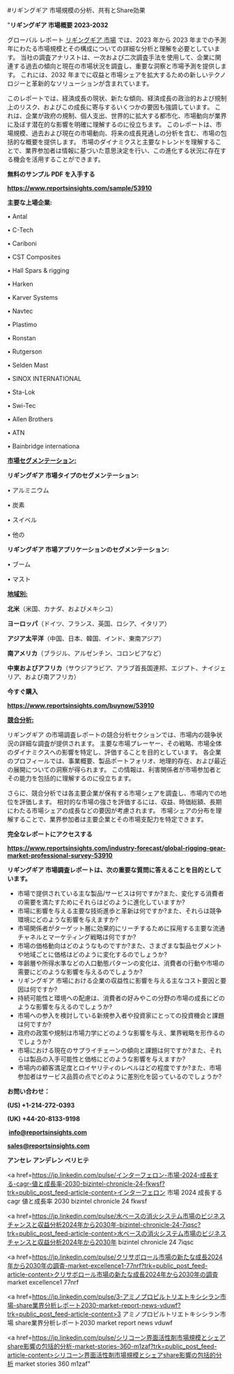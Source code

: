 #リギングギア 市場規模の分析、共有とShare効果

"<strong>リギングギア 市場概要 2023-2032</strong>

グローバル レポート <a href=https://www.reportsinsights.com/sample/53910>リギングギア 市場</a> では、2023 年から 2023 年までの予測年にわたる市場規模とその構成についての詳細な分析と理解を必要としています。 当社の調査アナリストは、一次および二次調査手法を使用して、企業に関連する過去の傾向と現在の市場状況を調査し、重要な洞察と市場予測を提供します。 これには、2032 年までに収益と市場シェアを拡大​​するための新しいテクノロジーと革新的なソリューションが含まれています。

このレポートでは、経済成長の現状、新たな傾向、経済成長の政治的および規制上のリスク、およびこの成長に寄与するいくつかの要因も強調しています。 これは、企業が政府の規制、個人支出、世界的に拡大する都市化、市場動向が業界に及ぼす潜在的な影響を明確に理解するのに役立ちます。 このレポートは、市場規模、過去および現在の市場動向、将来の成長見通しの分析を含む、市場の包括的な概要を提供します。 市場のダイナミクスと主要なトレンドを理解することで、業界参加者は情報に基づいた意思決定を行い、この進化する状況に存在する機会を活用することができます。

<strong><b>無料のサンプル PDF を入手する</b></strong>

<a href=https://www.reportsinsights.com/sample/53910><strong><u>https://www.reportsinsights.com/sample/53910</u></strong></a>

<strong>主要な上場企業:</strong>

• Antal

• C-Tech

• Cariboni

• CST Composites

• Hall Spars & rigging

• Harken

• Karver Systems

• Navtec

• Plastimo

• Ronstan

• Rutgerson

• Selden Mast

• SINOX INTERNATIONAL

• Sta-Lok

• Swi-Tec

• Allen Brothers

• ATN

• Bainbridge internationa

<strong><u>市場セグメンテーション</u></strong><strong><u>:</u></strong>

<strong>リギングギア 市場タイプのセグメンテーション:</strong>

• アルミニウム

• 炭素

• スイベル

• 他の

<strong>リギングギア 市場アプリケーションのセグメンテーション:</strong>

• ブーム

• マスト

<strong><u>地域別</u></strong><strong><u>:</u></strong>

<strong>北米</strong>（米国、カナダ、およびメキシコ）

<strong>ヨーロッパ</strong>（ドイツ、フランス、英国、ロシア、イタリア）

<strong>アジア太平洋</strong>（中国、日本、韓国、インド、東南アジア）

<strong>南アメリカ</strong>（ブラジル、アルゼンチン、コロンビアなど）

<strong>中東およびアフリカ</strong>（サウジアラビア、アラブ首長国連邦、エジプト、ナイジェリア、および南アフリカ）

<strong>今すぐ購入</strong>

<a href=https://www.reportsinsights.com/buynow/53910><strong><u>https://www.reportsinsights.com/buynow/53910</u></strong></a>

<strong><u>競合分析:</u></strong>

リギングギア の市場調査レポートの競合分析セクションでは、市場内の競争状況の詳細な調査が提供されます。 主要な市場プレーヤー、その戦略、市場全体のダイナミクスへの影響を特定し、評価することを目的としています。 各企業のプロフィールでは、事業概要、製品ポートフォリオ、地理的存在、および最近の展開についての洞察が得られます。 この情報は、利害関係者が市場参加者とその能力を包括的に理解するのに役立ちます。

さらに、競合分析では各主要企業が保有する市場シェアを調査し、市場内での地位を評価します。 相対的な市場の強さを評価するには、収益、時価総額、長期にわたる市場シェアの成長などの要因が考慮されます。 市場シェアの分布を理解することで、業界参加者は主要企業とその市場支配力を特定できます。

<strong>完全なレポートにアクセスする</strong>

<a href=https://www.reportsinsights.com/industry-forecast/global-rigging-gear-market-professional-survey-53910><strong><u><b>https://www.reportsinsights.com/industry-forecast/global-rigging-gear-market-professional-survey-53910</b></u></strong></a>

<strong><b>リギングギア 市場調査レポートは、次の重要な質問に答えることを目的としています。</b></strong>
<ul>
  <li>市場で提供されている主な製品/サービスは何ですか?また、変化する消費者の需要を満たすためにそれらはどのように進化していますか?</li>
  <li>市場に影響を与える主要な技術進歩と革新は何ですか?また、それらは競争環境にどのような影響を与えますか?</li>
  <li>市場関係者がターゲット層に効果的にリーチするために採用する主要な流通チャネルとマーケティング戦略は何ですか?</li>
  <li>市場の価格動向はどのようなものですか?また、さまざまな製品セグメントや地域ごとに価格はどのように変化するのでしょうか?</li>
  <li>年齢層や所得水準などの人口動態パターンの変化は、消費者の行動や市場の需要にどのような影響を与えるのでしょうか?</li>
  <li>リギングギア 市場における企業の収益性に影響を与える主なコスト要因と要因は何ですか?</li>
  <li>持続可能性と環境への配慮は、消費者の好みやこの分野の市場の成長にどのような影響を与えるのでしょうか?</li>
  <li>市場への参入を検討している新規参入者や投資家にとっての投資機会と課題は何ですか?</li>
  <li>政府の政策や規制は市場力学にどのような影響を与え、業界戦略を形作るのでしょうか?</li>
  <li>市場における現在のサプライチェーンの傾向と課題は何ですか?また、それらは製品の入手可能性と価格にどのような影響を与えますか?</li>
  <li>市場内の顧客満足度とロイヤリティのレベルはどの程度ですか?また、市場参加者はサービス品質の点でどのように差別化を図っているのでしょうか?</li>
</ul>
<strong>お問い合わせ：</strong>

<strong>(US) +1-214-272-0393</strong>

<strong>(UK) +44-20-8133-9198</strong>

<strong> </strong><a href=info@reportsinsights.com><strong><u>info@reportsinsights.com</u></strong></a>

<a href=sales@reportsinsights.com><strong><u>sales@reportsinsights.com</u></strong></a>

<strong>アンセレ アンデレン ベリヒテ</strong>

<a href=https://jp.linkedin.com/pulse/インターフェロン-市場-2024-成長する-cagr-値と成長率-2030-bizintel-chronicle-24-fkwsf?trk=public_post_feed-article-content>インターフェロン 市場 2024 成長する cagr 値と成長率 2030 bizintel chronicle 24 fkwsf</a>

<a href=https://jp.linkedin.com/pulse/水ベースの消火システム市場のビジネスチャンスと収益分析2024年から2030年-bizintel-chronicle-24-7iqsc?trk=public_post_feed-article-content>水ベースの消火システム市場のビジネスチャンスと収益分析2024年から2030年 bizintel chronicle 24 7iqsc</a>

<a href=https://jp.linkedin.com/pulse/クリサボロール市場の新たな成長2024年から2030年の調査-market-excellence1-77nrf?trk=public_post_feed-article-content>クリサボロール市場の新たな成長2024年から2030年の調査 market excellence1 77nrf</a>

<a href=https://jp.linkedin.com/pulse/3-アミノプロピルトリエトキシシラン市場-share業界分析レポート2030-market-report-news-vduwf?trk=public_post_feed-article-content>3 アミノプロピルトリエトキシシラン市場 share業界分析レポート2030 market report news vduwf</a>

<a href=https://jp.linkedin.com/pulse/シリコーン界面活性剤市場規模とシェアshare影響の包括的分析-market-stories-360-m1zaf?trk=public_post_feed-article-content>シリコーン界面活性剤市場規模とシェアshare影響の包括的分析 market stories 360 m1zaf</a>"
